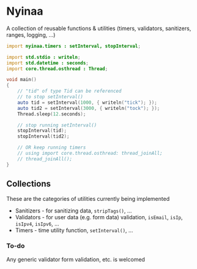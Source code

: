# Nyinaa

A collection of reusable functions & utilities (timers, validators, sanitizers, ranges, logging, ...)

```d
import nyinaa.timers : setInterval, stopInterval;

import std.stdio : writeln;
import std.datetime : seconds;
import core.thread.osthread : Thread;

void main()
{
	// "tid" of type Tid can be referenced 
	// to stop setInterval()
	auto tid = setInterval(1000, { writeln("tick"); });
	auto tid2 = setInterval(3000, { writeln("tock"); });
	Thread.sleep(12.seconds);

	// stop running setInterval()
	stopInterval(tid);
	stopInterval(tid2);

	// OR keep running timers
	// using import core.thread.osthread: thread_joinAll;
    // thread_joinAll();
}
```
## Collections
These are the categories of utilities currently being implemented

* Sanitizers - for sanitizing data, `stripTags()`, ...
* Validators - for user data (e.g. form data) validation, `isEmail`, `isIp`, `isIpv4`, `isIpv6`, ...
* Timers - time utility function, `setInterval()`, ...

### To-do
Any generic validator form validation, etc. is welcomed

